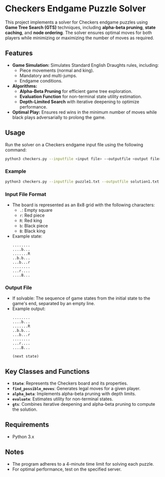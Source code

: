# Checkers Endgame Puzzle Solver

This project implements a solver for Checkers endgame puzzles using **Game Tree Search (GTS)** techniques, including **alpha-beta pruning**, **state caching**, and **node ordering**. The solver ensures optimal moves for both players while minimizing or maximizing the number of moves as required.

## Features

- **Game Simulation:** Simulates Standard English Draughts rules, including:
  - Piece movements (normal and king).
  - Mandatory and multi-jumps.
  - Endgame conditions.
- **Algorithms:**
  - **Alpha-Beta Pruning** for efficient game tree exploration.
  - **Evaluation Function** for non-terminal state utility estimation.
  - **Depth-Limited Search** with iterative deepening to optimize performance.
- **Optimal Play:** Ensures red wins in the minimum number of moves while black plays adversarially to prolong the game.

## Usage

Run the solver on a Checkers endgame input file using the following command:

```bash
python3 checkers.py --inputfile <input file> --outputfile <output file>
```

### Example
```bash
python3 checkers.py --inputfile puzzle1.txt --outputfile solution1.txt
```

### Input File Format
- The board is represented as an 8x8 grid with the following characters:
  - `.`: Empty square
  - `r`: Red piece
  - `R`: Red king
  - `b`: Black piece
  - `B`: Black king
- Example state:
  ```
  ........
  ....b...
  .......R
  ..b.b...
  ...b...r
  ........
  ...r....
  ....B...
  ```

### Output File
- If solvable: The sequence of game states from the initial state to the game's end, separated by an empty line.
- Example output:
  ```
  ........
  ....b...
  .......R
  ..b.b...
  ...b...r
  ........
  ...r....
  ....B...

  (next state)

  ```

## Key Classes and Functions

- **`State`**: Represents the Checkers board and its properties.
- **`find_possible_moves`**: Generates legal moves for a given player.
- **`alpha_beta`**: Implements alpha-beta pruning with depth limits.
- **`evaluate`**: Estimates utility for non-terminal states.
- **`gts`**: Combines iterative deepening and alpha-beta pruning to compute the solution.

## Requirements

- Python 3.x

## Notes

- The program adheres to a 4-minute time limit for solving each puzzle.
- For optimal performance, test on the specified server.
